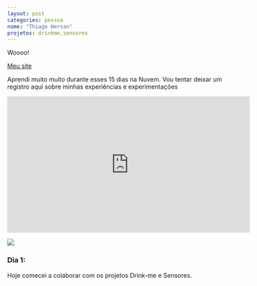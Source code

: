 ```yaml
---
layout: post
categories: pessoa
nome: "Thiago Hersan"
projetos: drinkme,sensores
---
```


Woooo!  

[Meu site](http://thiagohersan.com)  

Aprendi muito muito durante esses 15 dias na Nuvem. Vou tentar deixar um registro aqui sobre minhas experiências e experimentações  

<iframe width="560" height="315" src="https://www.youtube.com/embed/fMIov0XCCwE" frameborder="0" allowfullscreen></iframe>  

![](http://i.imgur.com/wRXVdm1.gif)  

### Dia 1:  
Hoje comecei a colaborar com os projetos Drink-me e Sensores.  
